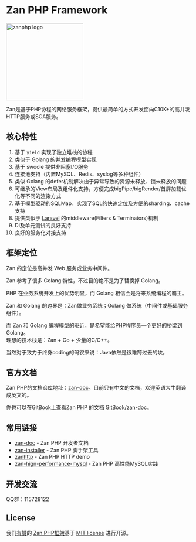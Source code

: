 # Zan PHP Framework

<img src="https://github.com/youzan/zanphp.io/blob/master/src/img/zan-logo-small@2x.png?raw=true" alt="zanphp logo" srcset="https://github.com/youzan/zanphp.io/blob/master/src/img/zan-logo-small.png?raw=true 1x, https://github.com/youzan/zanphp.io/blob/master/src/img/zan-logo-small@2x.png?raw=true 2x, https://github.com/youzan/zanphp.io/blob/master/src/img/zan-logo-small.png?raw=true" width="210" height="210">

Zan是基于PHP协程的网络服务框架，提供最简单的方式开发面向C10K+的高并发HTTP服务或SOA服务。

## 核心特性
1. 基于 `yield` 实现了独立堆栈的协程
2. 类似于 Golang 的并发编程模型实现
3. 基于 swoole 提供非阻塞I/O服务
4. 连接池支持（内置MySQL、Redis、syslog等多种组件）
5. 类似 Golang 的defer机制解决由于异常导致的资源未释放、锁未释放的问题
6. 可继承的View布局及组件化支持，方便完成bigPipe/bigRender/首屏加载优化等不同的渲染方式
7. 基于模型驱动的SQLMap，实现了SQL的快速定位及方便的sharding、cache支持
8. 提供类似于 [Laravel](https://github.com/laravel/laravel) 的middleware(Filters & Terminators)机制
9. Di及单元测试的良好支持
10. 良好的服务化对接支持

## 框架定位
Zan 的定位是高并发 Web 服务或业务中间件。

Zan 参考了很多 Golang 特性，不过目的绝不是为了替换掉 Golang。

PHP 在业务系统开发上的优势明显，而 Golang 相信会是将来系统编程的霸主。         

Zan 和 Golang 的边界是：Zan做业务系统；Golang 做系统（中间件或基础服务组件）。    

而 Zan 和 Golang 编程模型的驱近，是希望能给PHP程序员一个更好的桥梁到 Golang。            
理想的技术栈是：Zan + Go + 少量的C/C++。

当然对于致力于终身coding的码农来说：Java依然是很难跨过去的坎。


## 官方文档

Zan PHP的文档仓库地址：[zan-doc](https://github.com/youzan/zan-doc/blob/master/zh/SUMMARY.md)。目前只有中文的文档，欢迎英语大牛翻译成英文的。

你也可以在GitBook上查看Zan PHP 的文档 [GitBook/zan-doc](https://agalwood.gitbooks.io/zan-doc/content/zh/)。


## 常用链接
- [zan-doc](https://github.com/youzan/zan-doc) - Zan PHP 开发者文档
- [zan-installer](https://github.com/youzan/zan-installer) - Zan PHP 脚手架工具
- [zanhttp](https://github.com/youzan/zanhttp) - Zan PHP HTTP demo
- [zan-hign-performance-mysql](https://github.com/youzan/zan_high_performance_mysql) - Zan PHP 高性能MySQL实践


## 开发交流
QQ群：115728122


## License

我们[有赞](https://youzan.com/)的 [Zan PHP框架](https://github.com/youzan/zan)基于 [MIT license](https://opensource.org/licenses/MIT) 进行开源。

